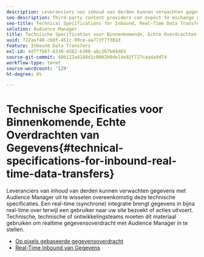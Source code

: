 ```yaml
---
description: Leveranciers van inhoud van derden kunnen verwachten gegevens met Audience Manager uit te wisselen overeenkomstig deze technische specificaties. Een real-time (synchrone) integratie brengt gegevens in bijna real-time over terwijl een gebruiker naar uw site bezoekt of acties uitvoert. Technische, technische of ontwikkelingsteams moeten dit materiaal gebruiken om realtime gegevensoverdracht met Audience Manager in te stellen.
seo-description: Third-party content providers can expect to exchange data with Audience Manager according to these technical specifications. A real-time (synchronous) integration transfers data in near-real time as a user visits or takes actions on your site. Technical, engineering, or development teams should use this material to help set up real-time data transfers with Audience Manager.
seo-title: Technical Specifications for Inbound, Real-Time Data Transfers
solution: Audience Manager
title: Technische Specificaties voor Binnenkomende, Echte Overdrachten van Gegevens
uuid: 722aaf40-c60f-451c-99ce-aa773f7f301d
feature: Inbound Data Transfers
exl-id: 4d777b67-6330-4582-b398-abc267b84d83
source-git-commit: 48b122a4184d1c0662b9de14e92f727caa4a9d74
workflow-type: tm+mt
source-wordcount: '129'
ht-degree: 0%

---
```


# Technische Specificaties voor Binnenkomende, Echte Overdrachten van Gegevens{#technical-specifications-for-inbound-real-time-data-transfers}

Leveranciers van inhoud van derden kunnen verwachten gegevens met Audience Manager uit te wisselen overeenkomstig deze technische specificaties. Een real-time (synchrone) integratie brengt gegevens in bijna real-time over terwijl een gebruiker naar uw site bezoekt of acties uitvoert. Technische, technische of ontwikkelingsteams moeten dit materiaal gebruiken om realtime gegevensoverdracht met Audience Manager in te stellen.

<!-- c_rt_realtime_intro.xml -->

* [Op pixels gebaseerde gegevensoverdracht](/help/using/integration/sending-audience-data/real-time-data-integration/pixel-based-data-transfer.md)
* [Real-Time Inbound van Gegevens](/help/using/integration/sending-audience-data/real-time-data-integration/real-time-data-transfer.md)
